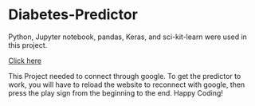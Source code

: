 # Diabetes-Predictor

Python, Jupyter notebook, pandas, Keras, and sci-kit-learn were used in this project.

[Click here](https://colab.research.google.com/github/elvis808/Diabetes-Predictor/blob/main/AI_build.ipynb)

This Project needed to connect through google. To get the predictor to work, you will have to reload the website to reconnect with google, then press the play sign from the beginning to the end. Happy Coding!
